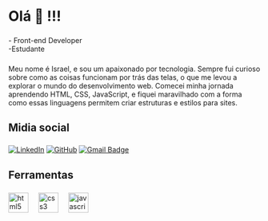 <h1 align="left">Olá 👋 !!!</h1>

###

<p align="left">- Front-end Developer<br>-Estudante</p>

### 

<p>Meu nome é Israel, e sou um apaixonado por tecnologia. Sempre fui curioso sobre como as coisas funcionam por trás das telas, o que me levou a explorar o mundo do desenvolvimento web. Comecei minha jornada aprendendo HTML, CSS, JavaScript, e fiquei maravilhado com a forma como essas linguagens permitem criar estruturas e estilos para sites. </p>

###

<h2 align="left">Midia social</h2>

###

[![LinkedIn](https://img.shields.io/badge/LinkedIn-0077B5?style=for-the-badge&logo=linkedin&logoColor=white)](https://www.linkedin.com/in/israel-araujo-6917152a4/)
[![GitHub](https://img.shields.io/badge/GitHub-100000?style=for-the-badge&logo=github&logoColor=white)](https://github.com/israel-has-reis)
[![Gmail Badge](https://img.shields.io/badge/-cristianeara628@gmail.com-c14438?style=flat-square&logo=email&logoColor=white&link=mailto:israel.has.reis@gmail.com)](mailto:israel.has,reis@gmail.com)

###

<h2 align="left">Ferramentas</h2>

###

<div align="left">
  <img src="https://skillicons.dev/icons?i=html" height="40" alt="html5 logo"  />
  <img width="12" />
  <img src="https://skillicons.dev/icons?i=css" height="40" alt="css3 logo"  />
  <img width="12" />
  <img src="https://skillicons.dev/icons?i=js" height="40" alt="javascript logo"  />
  <img width="12" />
</div>
